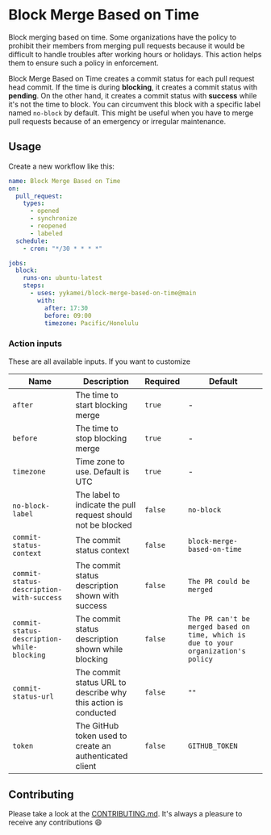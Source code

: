 # Block Merge Based on Time

Block merging based on time. Some organizations have the policy to prohibit their members from merging pull requests
because it would be difficult to handle troubles after working hours or holidays. This action helps them to ensure such
a policy in enforcement.

Block Merge Based on Time creates a commit status for each pull request head commit. If the time is during **blocking**,
it creates a commit status with **pending**. On the other hand, it creates a commit status with **success** while it's
not the time to block. You can circumvent this block with a specific label named `no-block` by default. This might be
useful when you have to merge pull requests because of an emergency or irregular maintenance.

## Usage

Create a new workflow like this:

```yaml
name: Block Merge Based on Time
on:
  pull_request:
    types:
      - opened
      - synchronize
      - reopened
      - labeled
  schedule:
    - cron: "*/30 * * * *"

jobs:
  block:
    runs-on: ubuntu-latest
    steps:
      - uses: yykamei/block-merge-based-on-time@main
        with:
          after: 17:30
          before: 09:00
          timezone: Pacific/Honolulu
```

### Action inputs

These are all available inputs. If you want to customize

| Name                                       | Description                                                    | Required | Default                                                                            |
| ------------------------------------------ | -------------------------------------------------------------- | -------- | ---------------------------------------------------------------------------------- |
| `after`                                    | The time to start blocking merge                               | `true`   | -                                                                                  |
| `before`                                   | The time to stop blocking merge                                | `true`   | -                                                                                  |
| `timezone`                                 | Time zone to use. Default is UTC                               | `true`   | -                                                                                  |
| `no-block-label`                           | The label to indicate the pull request should not be blocked   | `false`  | `no-block`                                                                         |
| `commit-status-context`                    | The commit status context                                      | `false`  | `block-merge-based-on-time`                                                        |
| `commit-status-description-with-success`   | The commit status description shown with success               | `false`  | `The PR could be merged`                                                           |
| `commit-status-description-while-blocking` | The commit status description shown while blocking             | `false`  | `The PR can't be merged based on time, which is due to your organization's policy` |
| `commit-status-url`                        | The commit status URL to describe why this action is conducted | `false`  | `""`                                                                               |
| `token`                                    | The GitHub token used to create an authenticated client        | `false`  | `GITHUB_TOKEN`                                                                     |

## Contributing

Please take a look at
the [CONTRIBUTING.md](https://github.com/yykamei/block-merge-based-on-time/blob/main/CONTRIBUTING.md). It's always a
pleasure to receive any contributions 😄
